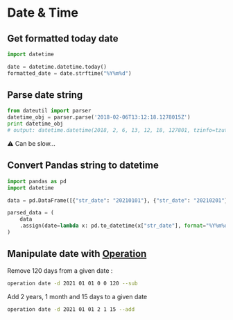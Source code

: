 # Date & Time

## Get formatted today date

```python
import datetime

date = datetime.datetime.today()
formatted_date = date.strftime("%Y%m%d")
```

## Parse date string

```python
from dateutil import parser
datetime_obj = parser.parse('2018-02-06T13:12:18.1278015Z')
print datetime_obj
# output: datetime.datetime(2018, 2, 6, 13, 12, 18, 127801, tzinfo=tzutc())
```

:warning: Can be slow...

## Convert Pandas string to datetime

```python
import pandas as pd
import datetime

data = pd.DataFrame([{"str_date": "20210101"}, {"str_date": "20210201"}])

parsed_data = (
    data
    .assign(date=lambda x: pd.to_datetime(x["str_date"], format="%Y%m%d", errors="ignore"))
)
```

## Manipulate date with [Operation](https://ben8t.github.io/operation/03-operation-list.html)

Remove 120 days from a given date :

```bash
operation date -d 2021 01 01 0 0 120 --sub
```

Add 2 years, 1 month and 15 days to a given date

```bash
operation date -d 2021 01 01 2 1 15 --add
```
